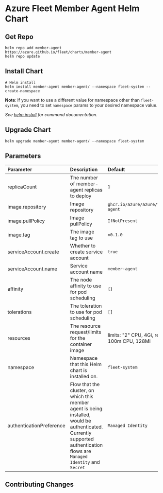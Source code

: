 # Azure Fleet Member Agent Helm Chart

## Get Repo

```console
helm repo add member-agent https://azure.github.io/fleet/charts/member-agent
helm repo update
```

## Install Chart

```console
# Helm install
helm install member-agent member-agent/ --namespace fleet-system --create-namespace
```

**Note**: If you want to use a different value for namespace other than `fleet-system`, you need to set `namespace` params to your desired namespace value. 

_See [helm install](https://helm.sh/docs/helm/helm_install/) for command documentation._

## Upgrade Chart

```console
helm upgrade member-agent member-agent/ --namespace fleet-system
```

## Parameters

| Parameter                | Description                                                                                                                                                                | Default                                         |
|:-------------------------|:---------------------------------------------------------------------------------------------------------------------------------------------------------------------------|:------------------------------------------------|
| replicaCount             | The number of member-agent replicas to deploy                                                                                                                              | `1`                                             |
| image.repository         | Image repository                                                                                                                                                           | `ghcr.io/azure/azure/fleet/member-agent`        |
| image.pullPolicy         | Image pullPolicy                                                                                                                                                           | `IfNotPresent`                                  |
| image.tag                | The image tag to use                                                                                                                                                       | `v0.1.0`                                        |
| serviceAccount.create    | Whether to create service account                                                                                                                                          | `true`                                          |
| serviceAccount.name      | Service account name                                                                                                                                                       | `member-agent`                                  |
| affinity                 | The node affinity to use for pod scheduling                                                                                                                                | `{}`                                            |
| tolerations              | The toleration to use for pod scheduling                                                                                                                                   | `[]`                                            |
| resources                | The resource request/limits for the container image                                                                                                                        | limits: "2" CPU, 4Gi, requests: 100m CPU, 128Mi |
| namespace                | Namespace that this Helm chart is installed on.                                                                                                                            | `fleet-system`                                  |
| authenticationPreference | Flow that the cluster, on which this member agent is being installed, would be authenticated. Currently supported authentication flows are `Managed Identity` and `Secret` | `Managed Identity`                              |

## Contributing Changes
